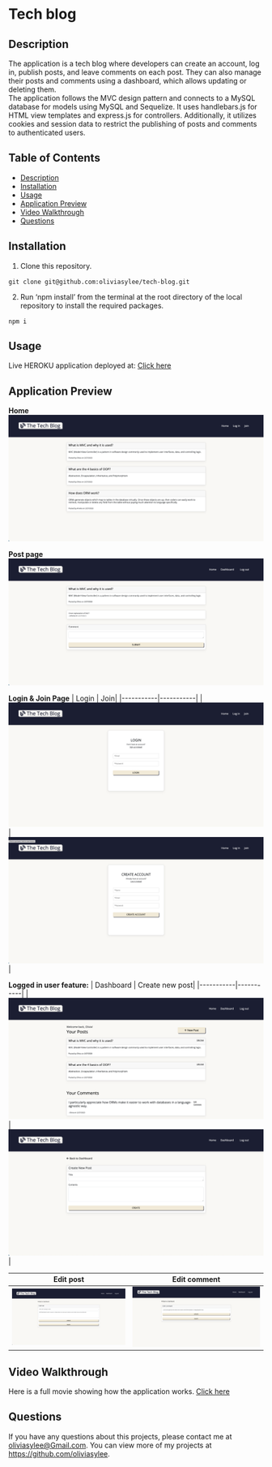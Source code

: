 # Tech blog
## Description
The application is a tech blog where developers can create an account, log in, publish posts, and leave comments on each post. They can also manage their posts and comments using a dashboard, which allows updating or deleting them. <br>
The application follows the MVC design pattern and connects to a MySQL database for models using MySQL and Sequelize. It uses handlebars.js for HTML view templates and express.js for controllers. Additionally, it utilizes cookies and session data to restrict the publishing of posts and comments to authenticated users.
## Table of Contents
- [Description](#Description)
- [Installation](#Installation)
- [Usage](#Usage)
- [Application Preview](#Application-preview)
- [Video Walkthrough](#Video-walkthrough)
- [Questions](#Questions)
## Installation
1. Clone this repository.
```
git clone git@github.com:oliviasylee/tech-blog.git
```

2. Run ‘npm install’ from the terminal at the root directory of the local repository to install the required packages.
```
npm i
```

## Usage
Live HEROKU application deployed at: [Click here](https://sleepy-chamber-12554.herokuapp.com/) <br>
## Application Preview
<strong>Home</strong>
![Homepage](/public/images/home.png)

<strong>Post page</strong>
![singlepate](/public/images/singlepage.png)

<strong>Login & Join Page</strong>
| Login | Join|
|-----------|-----------|
| ![Login](/public/images/login.png)|![Join](/public/images/join.png)|


<strong>Logged in user feature:</strong>
| Dashboard | Create new post|
|-----------|-----------|
| ![Dashboard](/public/images/dashboard.png)|![Create-new-post](/public/images/create-new-post.png)|

| Edit post | Edit comment|
|-----------|-----------|
| ![Edit-post](/public/images/edit-post.png)| ![Edit-comment](/public/images/edit-comment.png)|

## Video Walkthrough
Here is a full movie showing how the application works. [Click here]() <br>

## Questions
If you have any questions about this projects, please contact me at oliviasylee@Gmail.com. You can view more of my projects at https://github.com/oliviasylee.